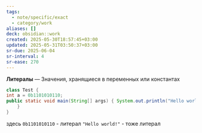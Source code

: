```yaml
---
tags:
  - note/specific/exact
  - category/work
aliases: []
deck: obsidian::work
created: 2025-05-30T18:57:45+03:00
updated: 2025-05-31T03:50:37+03:00
sr-due: 2025-06-04
sr-interval: 4
sr-ease: 270
---
```


**Литералы**
—
Значения, хранящиеся в переменных или константах
```java
class Test {
int a = 0b1101010110;
public static void main(String[] args) { System.out.println("Hello world!");
	}
}
```
здесь `0b1101010110` - литерал
`"Hello world!"` - тоже литерал
